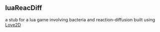## luaReacDiff
a stub for a lua game involving bacteria and reaction-diffusion
built using [Love2D](https://love2d.org/)
